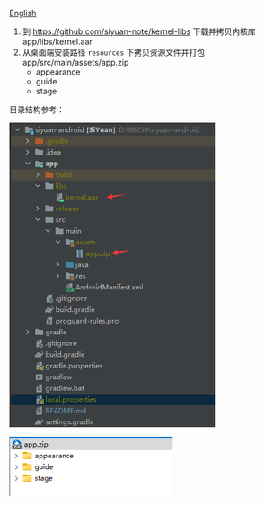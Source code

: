 <a href="https://github.com/siyuan-note/siyuan-android/blob/master/README_en_US.md">English</a>

1. 到 https://github.com/siyuan-note/kernel-libs 下载并拷贝内核库 app/libs/kernel.aar
2. 从桌面端安装路径 `resources` 下拷贝资源文件并打包 app/src/main/assets/app.zip
   * appearance
   * guide
   * stage

目录结构参考：

![project-tree](project-tree.png)

![app.zip](app-zip.png)